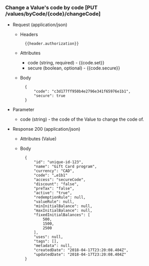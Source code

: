 ### Change a Value's code by code [PUT /values/byCode/{code}/changeCode]

+ Request (application/json)
    + Headers
    
            {{header.authorization}}

    + Attributes
        + code (string, required) - {{code.set}}
        + secure (boolean, optional) - {{code.secure}}
        
    + Body
    
            {
                "code": "c3d177ff950b4e2796e341f65976e1b1",
                "secure": true
            }

+ Parameter
    + code (string) - the code of the Value to change the code of.

+ Response 200 (application/json)
    + Attributes (Value)

    + Body

            {
                "id": "unique-id-123",
                "name": "Gift Card program",
                "currency": "CAD",
                "code": "…e1b1"
                "access": "secureCode",
                "discount": "false",
                "preTax": "false",
                "active": "true",
                "redemptionRule": null,
                "valueRule": null,
                "minInitialBalance": null,
                "maxInitialBalance": null,
                "fixedInitialBalances": [
                    500,
                    1500,
                    2500
                ],
                "uses": null,
                "tags": [],
                "metadata": null,
                "createdDate": "2018-04-17T23:20:08.404Z",
                "updatedDate": "2018-04-17T23:20:08.404Z"
            }
